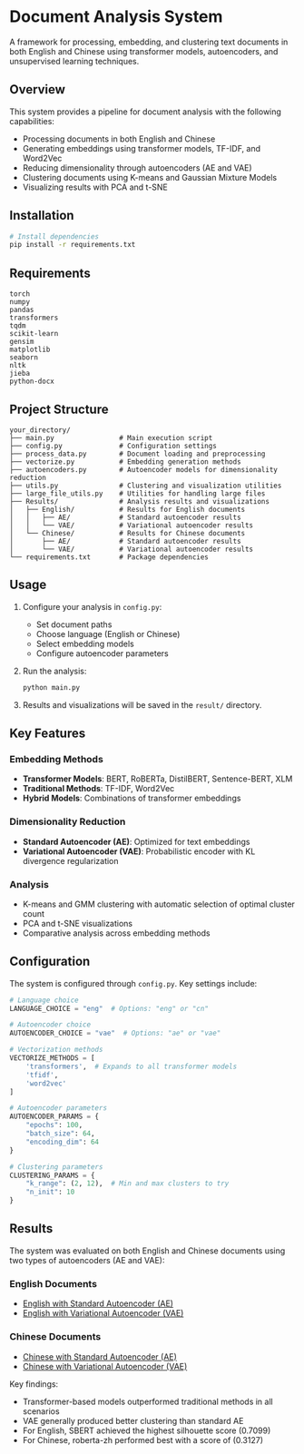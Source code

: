 # Document Analysis System

A framework for processing, embedding, and clustering text documents in both English and Chinese using transformer models, autoencoders, and unsupervised learning techniques.

## Overview

This system provides a pipeline for document analysis with the following capabilities:

- Processing documents in both English and Chinese
- Generating embeddings using transformer models, TF-IDF, and Word2Vec
- Reducing dimensionality through autoencoders (AE and VAE)
- Clustering documents using K-means and Gaussian Mixture Models
- Visualizing results with PCA and t-SNE

## Installation

```bash
# Install dependencies
pip install -r requirements.txt
```

## Requirements

```
torch
numpy
pandas
transformers
tqdm
scikit-learn
gensim
matplotlib
seaborn
nltk
jieba
python-docx
```

## Project Structure

```
your_directory/
├── main.py                # Main execution script
├── config.py              # Configuration settings
├── process_data.py        # Document loading and preprocessing
├── vectorize.py           # Embedding generation methods
├── autoencoders.py        # Autoencoder models for dimensionality reduction
├── utils.py               # Clustering and visualization utilities
├── large_file_utils.py    # Utilities for handling large files
├── Results/               # Analysis results and visualizations
│   ├── English/           # Results for English documents
│   │   ├── AE/            # Standard autoencoder results
│   │   └── VAE/           # Variational autoencoder results
│   └── Chinese/           # Results for Chinese documents
│       ├── AE/            # Standard autoencoder results
│       └── VAE/           # Variational autoencoder results
└── requirements.txt       # Package dependencies
```

## Usage

1. Configure your analysis in `config.py`:

   - Set document paths
   - Choose language (English or Chinese)
   - Select embedding models
   - Configure autoencoder parameters

2. Run the analysis:

   ```bash
   python main.py
   ```

3. Results and visualizations will be saved in the `result/` directory.

## Key Features

### Embedding Methods

- **Transformer Models**: BERT, RoBERTa, DistilBERT, Sentence-BERT, XLM
- **Traditional Methods**: TF-IDF, Word2Vec
- **Hybrid Models**: Combinations of transformer embeddings

### Dimensionality Reduction

- **Standard Autoencoder (AE)**: Optimized for text embeddings
- **Variational Autoencoder (VAE)**: Probabilistic encoder with KL divergence regularization

### Analysis

- K-means and GMM clustering with automatic selection of optimal cluster count
- PCA and t-SNE visualizations
- Comparative analysis across embedding methods

## Configuration

The system is configured through `config.py`. Key settings include:

```python
# Language choice
LANGUAGE_CHOICE = "eng"  # Options: "eng" or "cn"

# Autoencoder choice
AUTOENCODER_CHOICE = "vae"  # Options: "ae" or "vae"

# Vectorization methods
VECTORIZE_METHODS = [
    'transformers',  # Expands to all transformer models
    'tfidf',
    'word2vec'
]

# Autoencoder parameters
AUTOENCODER_PARAMS = {
    "epochs": 100,
    "batch_size": 64,
    "encoding_dim": 64
}

# Clustering parameters
CLUSTERING_PARAMS = {
    "k_range": (2, 12),  # Min and max clusters to try
    "n_init": 10
}
```

## Results

The system was evaluated on both English and Chinese documents using two types of autoencoders (AE and VAE):

### English Documents

- [English with Standard Autoencoder (AE)](./Results/English/AE)
- [English with Variational Autoencoder (VAE)](./Results/English/VAE)

### Chinese Documents

- [Chinese with Standard Autoencoder (AE)](./Results/Chinese/AE)
- [Chinese with Variational Autoencoder (VAE)](./Results/Chinese/VAE)

Key findings:

- Transformer-based models outperformed traditional methods in all scenarios
- VAE generally produced better clustering than standard AE
- For English, SBERT achieved the highest silhouette score (0.7099)
- For Chinese, roberta-zh performed best with a score of (0.3127)
